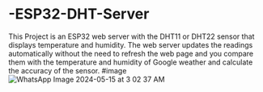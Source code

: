 # -ESP32-DHT-Server
 This Project is an ESP32 web server with the DHT11 or DHT22 sensor that displays temperature and humidity. The web server updates the readings automatically without the need to refresh the web page and you compare them with the temperature and humidity of Google weather and calculate the accuracy of the sensor.
 #image
 ![WhatsApp Image 2024-05-15 at 3 02 37 AM](https://github.com/yasmeenkhaled/-ESP32-DHT-Server/assets/93330964/ab0e10a9-7fb9-4e35-aeb9-01b32556b221)
